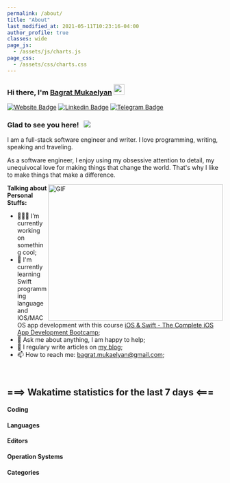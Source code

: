 ```yaml
---
permalink: /about/ 
title: "About"
last_modified_at: 2021-05-11T10:23:16-04:00 
author_profile: true 
classes: wide 
page_js:
  - /assets/js/charts.js
page_css:
  - /assets/css/charts.css
---
```


### Hi there, I'm <a href="https://mbagrat.com" target="_blank">Bagrat Mukaelyan</a> <img src="https://media.giphy.com/media/hvRJCLFzcasrR4ia7z/giphy.gif" width="25px">

[![Website Badge](https://img.shields.io/badge/Website-3b5998?style=flat-square&logo=google-chrome&logoColor=white)](https://mbagrat.com)
[![Linkedin Badge](https://img.shields.io/badge/-LinkedIn-0e76a8?style=flat-square&logo=Linkedin&logoColor=white)](https://linkedin.com/in/bagratmukaelyan)
[![Telegram Badge](https://img.shields.io/badge/-Telegram-0088cc?style=flat-square&logo=Telegram&logoColor=white)](https://t.me/mbagrat)

### Glad to see you here! &nbsp; ![](https://visitor-badge.glitch.me/badge?page_id=mbagrat)

I am a full-stack software engineer and writer. I love programming, writing, speaking and traveling.

As a software engineer, I enjoy using my obsessive attention to detail, my unequivocal love for making things that change the world. That's why I like to make things that make a difference.

<img align="right" alt="GIF" src="https://github.com/Gapur/Gapur/blob/master/coding.gif?raw=true" width="408" height="318" />

**Talking about Personal Stuffs:**

- 👨🏻‍💻 I’m currently working on something cool;
- 🚀 I'm currently learning Swift programming language and IOS/MACOS app development with this course [iOS & Swift - The Complete iOS App Development Bootcamp](https://www.udemy.com/course/ios-13-app-development-bootcamp/);
- 💬 Ask me about anything, I am happy to help;
- 📝 I regulary write articles on [my blog](https://mbagrat.com);
- 📫 How to reach me: bagrat.mukaelyan@gmail.com;
  <!-- - 📝 [Resume](https://gkassym.netlify.app/Resume.pdf). -->

<br>
<h2>===> Wakatime statistics for the last 7 days <===</h2>

<div class="container">
  <h4>Coding</h4>
  <div class="item-bar">
    <canvas id="codingActivitiesBar" class="item"></canvas>
  </div>
  <h4>Languages</h4>
  <div class="item-donate">
    <canvas id="languageActivitiesChart" class="donate-item"></canvas>
  </div>
  <h4>Editors</h4>
  <div class="item-donate">
    <canvas id="editorActivitiesChart" class="donate-item"></canvas>
  </div>
  <h4>Operation Systems</h4>
  <div class="item-donate">
    <canvas id="operationSystemsChart" class="donate-item"></canvas>
  </div>
  <h4>Categories</h4>
  <div class="item-donate">
    <canvas id="categoriesChart" class="donate-item"></canvas>
  </div>
</div>
